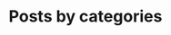 ---
layout: categories
title: Posts by categories
permalink: /categories/
comments: false
author_profile: false
entries_layout: grid
classes: wide
sidebar:
    title: ""
    recent_posts: true
---